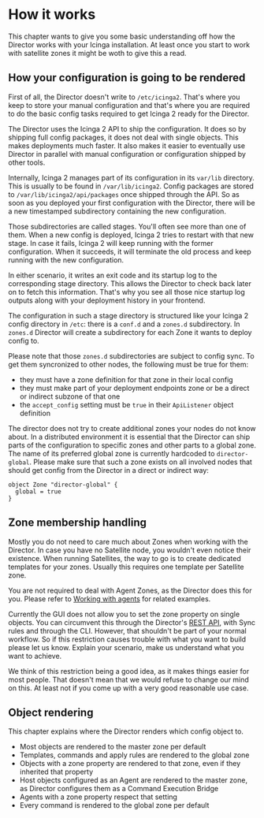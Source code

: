 <a id="How-it-works"></a>How it works
=====================================

This chapter wants to give you some basic understanding off how the
Director works with your Icinga installation. At least once you start
to work with satellite zones it might be woth to give this a read.


How your configuration is going to be rendered
----------------------------------------------

First of all, the Director doesn't write to `/etc/icinga2`. That's where
you keep to store your manual configuration and that's where you are
required to do the basic config tasks required to get Icinga 2 ready for
the Director.

The Director uses the Icinga 2 API to ship the configuration. It does
so by shipping full config packages, it does not deal with single
objects. This makes deployments much faster. It also makes it easier to
eventually use Director in parallel with manual configuration or
configuration shipped by other tools.

Internally, Icinga 2 manages part of its configuration in its `var/lib`
directory. This is usually to be found in `/var/lib/icinga2`. Config
packages are stored to `/var/lib/icinga2/api/packages` once shipped
through the API. So as soon as you deployed your first configuration
with the Director, there will be a new timestamped subdirectory
containing the new configuration.

Those subdirectories are called stages. You'll often see more than one
of them. When a new config is deployed, Icinga 2 tries to restart with
that new stage. In case it fails, Icinga 2 will keep running with the
former configuration. When it succeeds, it will terminate the old process
and keep running with the new configuration.

In either scenario, it writes an exit code and its startup log to the
corresponding stage directory. This allows the Director to check back
later on to fetch this information. That's why you see all those nice
startup log outputs along with your deployment history in your frontend.

The configuration in such a stage directory is structured like your
Icinga 2 config directory in `/etc`: there is a `conf.d` and a `zones.d`
subdirectory. In `zones.d` Director will create a subdirectory for each
Zone it wants to deploy config to.

Please note that those `zones.d` subdirectories are subject to config
sync. To get them syncronized to other nodes, the following must be
true for them:

* they must have a zone definition for that zone in their local config
* they must make part of your deployment endpoints zone or be a direct
  or indirect subzone of that one
* the `accept_config` setting must be `true` in their `ApiListener`
  object definition

The director does not try to create additional zones your nodes do not
know about. In a distributed environment it is essential that the
Director can ship parts of the configuration to specific zones and
other parts to a global zone. The name of its preferred global zone
is currently hardcoded to `director-global`. Please make sure that such
a zone exists on all involved nodes that should get config from the
Director in a direct or indirect way:

```icinga2
object Zone "director-global" {
  global = true
}
```

Zone membership handling
------------------------

Mostly you do not need to care much about Zones when working with the
Director. In case you have no Satellite node, you wouldn't even notice
their existence. When running Satellites, the way to go is to create
dedicated templates for your zones. Usually this requires one template
per Satellite zone.

You are not required to deal with Agent Zones, as the Director does
this for you. Please refer to [Working with agents](24-Working-with-agents.md)
for related examples.

Currently the GUI does not allow you to set the zone property on single
objects. You can circumvent this through the Director's [REST API](70-REST-API.md),
with Sync rules and through the CLI. However, that shouldn't be part
of your normal workflow. So if this restriction causes trouble with what
you want to build please let us know. Explain your scenario, make us
understand what you want to achieve.

We think of this restriction being a good idea, as it makes things
easier for most people. That doesn't mean that we would refuse to change
our mind on this. At least not if you come up with a very good
reasonable use case.


Object rendering
----------------

This chapter explains where the Director renders which config object to.

* Most objects are rendered to the master zone per default
* Templates, commands and apply rules are rendered to the global zone
* Objects with a zone property are rendered to that zone, even if they
  inherited that property
* Host objects configured as an Agent are rendered to the master zone,
  as Director configures them as a Command Execution Bridge
* Agents with a zone property respect that setting
* Every command is rendered to the global zone per default

